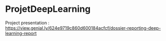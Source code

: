 # ProjetDeepLearning


Project presentation : https://view.genial.ly/624e9719c860d600184acfcf/dossier-reporting-deep-learning-report
